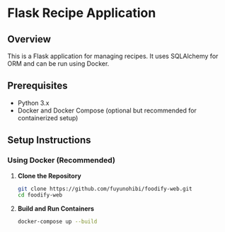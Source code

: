 # Flask Recipe Application

## Overview

This is a Flask application for managing recipes. It uses SQLAlchemy for ORM and can be run using Docker.

## Prerequisites

- Python 3.x
- Docker and Docker Compose (optional but recommended for containerized setup)

## Setup Instructions

### Using Docker (Recommended)

1. **Clone the Repository**

   ```sh
   git clone https://github.com/fuyunohibi/foodify-web.git
   cd foodify-web
   ```

2. **Build and Run Containers**

    ```sh
    docker-compose up --build
    ```
